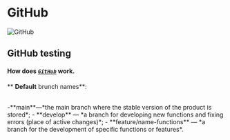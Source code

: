 # GitHub

![GitHub](https://visualmodo.com/wp-content/uploads/2018/04/Using-GitHub-To-Improve-Workflow-3.jpg)

## GitHub testing

#### How does <code>*[GitHub](https://github.com/)*</code> work.

<p>** <strong>Default</strong> brunch names**:</p>
<br>
-**main**—*the main branch where the stable version of the product is stored*;
- **develop** — *a branch for developing new functions and fixing errors (place of active changes)*;
- **feature/name-functions** — *a branch for the development of specific functions or features*.

